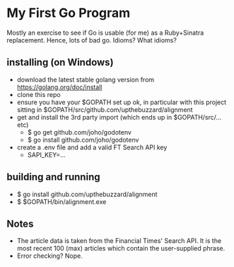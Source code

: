 # My First Go Program

Mostly an exercise to see if Go is usable (for me) as a Ruby+Sinatra replacement. Hence, lots of bad go. Idioms? What idioms?

## installing (on Windows)

* download the latest stable golang version from https://golang.org/doc/install
* clone this repo
* ensure you have your $GOPATH set up ok, in particular with this project sitting in $GOPATH/src/github.com/upthebuzzard/alignment
* get and install the 3rd party import (which ends up in $GOPATH/src/... etc)
   * $ go get     github.com/joho/godotenv
   * $ go install github.com/joho/godotenv
* create a .env file and add a valid FT Search API key
   * SAPI_KEY=...

## building and running

* $ go install github.com/upthebuzzard/alignment
* $ $GOPATH/bin/alignment.exe

## Notes

* The article data is taken from the Financial Times' Search API. It is the most recent 100 (max) articles which contain the user-supplied phrase.
* Error checking? Nope.
